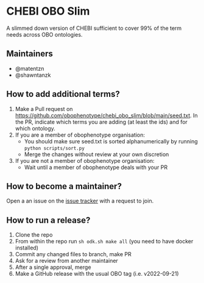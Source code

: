 # CHEBI OBO Slim

A slimmed down version of CHEBI sufficient to cover 99% of the term needs across OBO ontologies.

## Maintainers

- @matentzn
- @shawntanzk

## How to add additional terms?

1. Make a Pull request on https://github.com/obophenotype/chebi_obo_slim/blob/main/seed.txt. In the PR, indicate which terms you are adding (at least the ids) and for which ontology.
2. If you are a member of obophenotype organisation:
   - You should make sure seed.txt is sorted alphanumerically by running `python scripts/sort.py`
   - Merge the changes without review at your own discretion
3. If you are not a member of obophenotype organisation:
   - Wait until a member of obophenotype deals with your PR

## How to become a maintainer?

Open a an issue on the [issue tracker](https://github.com/obophenotype/chebi_obo_slim/issues) with a request to join.

## How to run a release?

1. Clone the repo
1. From within the repo run `sh odk.sh make all` (you need to have docker installed)
1. Commit any changed files to branch, make PR
1. Ask for a review from another maintainer
1. After a single approval, merge
1. Make a GitHub release with the usual OBO tag (i.e. v2022-09-21)

